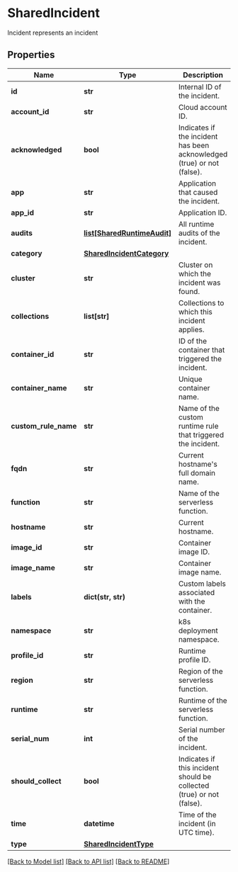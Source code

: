 # SharedIncident

Incident represents an incident

## Properties
Name | Type | Description | Notes
------------ | ------------- | ------------- | -------------
**id** | **str** | Internal ID of the incident.  | [optional] 
**account_id** | **str** | Cloud account ID.  | [optional] 
**acknowledged** | **bool** | Indicates if the incident has been acknowledged (true) or not (false).  | [optional] 
**app** | **str** | Application that caused the incident.  | [optional] 
**app_id** | **str** | Application ID.  | [optional] 
**audits** | [**list[SharedRuntimeAudit]**](SharedRuntimeAudit.md) | All runtime audits of the incident.  | [optional] 
**category** | [**SharedIncidentCategory**](SharedIncidentCategory.md) |  | [optional] 
**cluster** | **str** | Cluster on which the incident was found.  | [optional] 
**collections** | **list[str]** | Collections to which this incident applies.  | [optional] 
**container_id** | **str** | ID of the container that triggered the incident.  | [optional] 
**container_name** | **str** | Unique container name.  | [optional] 
**custom_rule_name** | **str** | Name of the custom runtime rule that triggered the incident.  | [optional] 
**fqdn** | **str** | Current hostname&#39;s full domain name.  | [optional] 
**function** | **str** | Name of the serverless function.  | [optional] 
**hostname** | **str** | Current hostname.  | [optional] 
**image_id** | **str** | Container image ID.  | [optional] 
**image_name** | **str** | Container image name.  | [optional] 
**labels** | **dict(str, str)** | Custom labels associated with the container.  | [optional] 
**namespace** | **str** | k8s deployment namespace.  | [optional] 
**profile_id** | **str** | Runtime profile ID.  | [optional] 
**region** | **str** | Region of the serverless function.  | [optional] 
**runtime** | **str** | Runtime of the serverless function.  | [optional] 
**serial_num** | **int** | Serial number of the incident.  | [optional] 
**should_collect** | **bool** | Indicates if this incident should be collected (true) or not (false).  | [optional] 
**time** | **datetime** | Time of the incident (in UTC time).  | [optional] 
**type** | [**SharedIncidentType**](SharedIncidentType.md) |  | [optional] 

[[Back to Model list]](../README.md#documentation-for-models) [[Back to API list]](../README.md#documentation-for-api-endpoints) [[Back to README]](../README.md)


